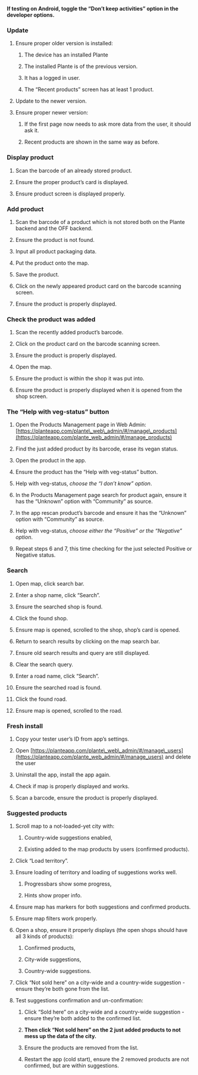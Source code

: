 **If testing on Android, toggle the “Don’t keep activities” option in the developer options.**

### Update

1.  Ensure proper older version is installed:
    
    1.  The device has an installed Plante
        
    2.  The installed Plante is of the previous version.
        
    3.  It has a logged in user.
        
    4.  The “Recent products” screen has at least 1 product.
        
2.  Update to the newer version.
    
3.  Ensure proper newer version:
    
    1.  If the first page now needs to ask more data from the user, it should ask it.
        
    2.  Recent products are shown in the same way as before.
        

### Display product

1.  Scan the barcode of an already stored product.
    
2.  Ensure the proper product’s card is displayed.
    
3.  Ensure product screen is displayed properly.
    

### Add product

1.  Scan the barcode of a product which is not stored both on the Plante backend and the OFF backend.
    
2.  Ensure the product is not found.
    
3.  Input all product packaging data.
    
4.  Put the product onto the map.
    
5.  Save the product.
    
6.  Click on the newly appeared product card on the barcode scanning screen.
    
7.  Ensure the product is properly displayed.
    

### Check the product was added

1.  Scan the recently added product’s barcode.
    
2.  Click on the product card on the barcode scanning screen.
    
3.  Ensure the product is properly displayed.
    
4.  Open the map.
    
5.  Ensure the product is within the shop it was put into.
    
6.  Ensure the product is properly displayed when it is opened from the shop screen.
    

### The “Help with veg-status” button

1.  Open the Products Management page in Web Admin: [https://planteapp.com/plante\_web\_admin/#/manage\_products](https://planteapp.com/plante_web_admin/#/manage_products)
    
2.  Find the just added product by its barcode, erase its vegan status.
    
3.  Open the product in the app.
    
4.  Ensure the product has the “Help with veg-status” button.
    
5.  Help with veg-status, _choose the “I don’t know” option_.
    
6.  In the Products Management page search for product again, ensure it has the “Unknown” option with “Community” as source.
    
7.  In the app rescan product’s barcode and ensure it has the “Unknown” option with “Community” as source.
    
8.  Help with veg-status, _choose either the “Positive” or the “Negative” option_.
    
9.  Repeat steps 6 and 7, this time checking for the just selected Positive or Negative status.
    

### Search

1.  Open map, click search bar.
    
2.  Enter a shop name, click “Search”.
    
3.  Ensure the searched shop is found.
    
4.  Click the found shop.
    
5.  Ensure map is opened, scrolled to the shop, shop’s card is opened.
    
6.  Return to search results by clicking on the map search bar.
    
7.  Ensure old search results and query are still displayed.
    
8.  Clear the search query.
    
9.  Enter a road name, click “Search”.
    
10.  Ensure the searched road is found.
    
11.  Click the found road.
    
12.  Ensure map is opened, scrolled to the road.
    

### Fresh install

1.  Copy your tester user’s ID from app’s settings.
    
2.  Open [https://planteapp.com/plante\_web\_admin/#/manage\_users](https://planteapp.com/plante_web_admin/#/manage_users) and delete the user
    
3.  Uninstall the app, install the app again.
    
4.  Check if map is properly displayed and works.
    
5.  Scan a barcode, ensure the product is properly displayed.
    

### Suggested products

1.  Scroll map to a not-loaded-yet city with:
    
    1.  Country-wide suggestions enabled,
        
    2.  Existing added to the map products by users (confirmed products).
        
2.  Click “Load territory”.
    
3.  Ensure loading of territory and loading of suggestions works well.
    
    1.  Progressbars show some progress,
        
    2.  Hints show proper info.
        
4.  Ensure map has markers for both suggestions and confirmed products.
    
5.  Ensure map filters work properly.
    
6.  Open a shop, ensure it properly displays (the open shops should have all 3 kinds of products):
    
    1.  Confirmed products,
        
    2.  City-wide suggestions,
        
    3.  Country-wide suggestions.
        
7.  Click “Not sold here” on a city-wide and a country-wide suggestion - ensure they’re both gone from the list.
    
8.  Test suggestions confirmation and un-confirmation:
    
    1.  Click “Sold here” on a city-wide and a country-wide suggestion - ensure they’re both added to the confirmed list.
        
    2.  **Then click “Not sold here” on the 2 just added products to not mess up the data of the city.**
        
    3.  Ensure the products are removed from the list.
        
    4.  Restart the app (cold start), ensure the 2 removed products are not confirmed, but are within suggestions.